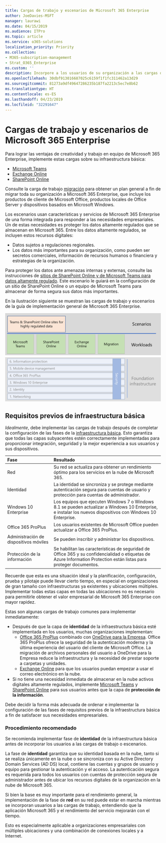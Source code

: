 ```yaml
---
title: Cargas de trabajo y escenarios de Microsoft 365 Enterprise
author: JoeDavies-MSFT
manager: laurawi
ms.date: 04/15/2019
ms.audience: ITPro
ms.topic: article
ms.service: o365-solutions
localization_priority: Priority
ms.collection:
- M365-subscription-management
- Strat_O365_Enterprise
ms.custom: ''
description: Incorpore a los usuarios de su organización a las cargas de trabajo de productividad de Microsoft 365 Enterprise.
ms.openlocfilehash: 30dbf913016687025c6159f1f1fc311462a13d29
ms.sourcegitcommit: 81273a9df49647286235b187fa2213c5ec7e8b62
ms.translationtype: HT
ms.contentlocale: es-ES
ms.lasthandoff: 04/23/2019
ms.locfileid: "32291647"
---
```

# <a name="microsoft-365-enterprise-workloads-and-scenarios"></a>Cargas de trabajo y escenarios de Microsoft 365 Enterprise

Para lograr las ventajas de creatividad y trabajo en equipo de Microsoft 365 Enterprise, implemente estas cargas sobre su infraestructura básica:

- [Microsoft Teams](teams-workload.md)
- [Exchange Online](exchangeonline-workload.md)
- [SharePoint Online](sharepoint-online-onedrive-workload.md)

Consulte la carga de trabajo [migración](migration-microsoft-365-enterprise-workload.md) para obtener un plan general a fin de migrar toda su organización a Microsoft 365 Enterprise, que incluye los productos de cliente de Microsoft Office, productos locales de Office Server y dispositivos basados en Microsoft Windows.

Los escenarios usan características y servicios de Microsoft 365 Enterprise de una forma integrada para responder a las necesidades empresariales. Un de estas necesidades es proteger los datos altamente regulados que se almacenan en Microsoft 365. Entre los datos altamente regulados, se incluyen estos recursos digitales:

- Datos sujetos a regulaciones regionales.
- Los datos más importantes para su organización, como pueden ser secretos comerciales, información de recursos humanos o financiera y estrategias de la organización.

Para proteger los datos ante amenazas internas y externas, consulte las instrucciones de [sitios de SharePoint Online y de Microsoft Teams para datos altamente regulado](teams-sharepoint-online-sites-highly-regulated-data.md). Este escenario le guiará en la configuración de un sitio de SharePoint Online o un equipo de Microsoft Teams para almacenar de forma segura sus datos más importantes.

En la ilustración siguiente se muestran las cargas de trabajo y escenarios de la guía de implementación general de Microsoft 365 Enterprise.

![](./media/deploy-workloads/m365-deploy-content-arch-workloads.png)

## <a name="foundation-infrastructure-prerequisites"></a>Requisitos previos de infraestructura básica

*Idealmente*, debe implementar las cargas de trabajo después de completar la configuración de las fases de la [infraestructura básica](deploy-foundation-infrastructure.md). Esto garantiza que todas las capas subyacentes estén correctamente implementadas para proporcionar integración, seguridad y la mejor experiencia a sus usuarios y sus dispositivos.

| Fase | Resultado |
|:-------|:-----|
| Red | Su red se actualiza para obtener un rendimiento óptimo para los servicios en la nube de Microsoft 365. |
| Identidad | La identidad se sincroniza y se protege mediante autenticación segura para cuentas de usuario y protección para cuentas de administrador. |
| Windows 10 Enterprise | Los equipos que ejecuten Windows 7 o Windows 8.1 se pueden actualizar a Windows 10 Enterprise, e instalar los nuevos dispositivos con Windows 10 Enterprise. |
| Office 365 ProPlus | Los usuarios existentes de Microsoft Office pueden actualizar a Office 365 ProPlus. |
| Administración de dispositivos móviles | Se pueden inscribir y administrar los dispositivos. |
| Protección de la información | Se habilitan las características de seguridad de Office 365 y su confidencialidad o etiquetas de Azure Information Protection están listas para proteger documentos. |

Recuerde que esta es una situación ideal y la planificación, configuración, prueba y pilotaje puede llevar cierto tiempo, en especial en organizaciones de gran tamaño con infraestructuras ya existentes y ubicaciones múltiples. Implementar todas estas capas en todas las ubicaciones no es necesario para permitirle obtener el valor empresarial de Microsoft 365 Enterprise con mayor rapidez. 

Estas son algunas cargas de trabajo comunes para implementar inmediatamente: 

- Después de que la capa de **identidad** de la infraestructura básica esté implementada en los usuarios, muchas organizaciones implementan:
  - [Office 365 ProPlus](office365proplus-infrastructure.md) combinado con [OneDrive para la Empresa](https://docs.microsoft.com/onedrive/plan-onedrive-enterprise). Office 365 ProPlus ofrece la seguridad de la autenticación moderna y la última experiencia del usuario del cliente de Microsoft Office. La migración de archivos personales del usuario a OneDrive para la Empresa reduce la infraestructura y la necesidad de prestar soporte a carpetas y unidades.
  - [Exchange Online](exchangeonline-workload.md) para que los usuarios puedan empezar a usar el correo electrónico en la nube.
- Si no tiene una necesidad inmediata de almacenar en la nube activos digitales altamente regulados, implemente [Microsoft Teams](teams-workload.md) y [SharePoint Online](sharepoint-online-onedrive-workload.md) para sus usuarios antes que la capa de **protección de la información**.

Debe decidir la forma más adecuada de ordenar e implementar la configuración de las fases de requisitos previos de la infraestructura básica a fin de satisfacer sus necesidades empresariales.

### <a name="best-practice"></a>Procedimiento recomendado

Se recomienda implementar fase de **identidad** de la infraestructura básica antes de incorporar los usuarios a las cargas de trabajo o escenarios.

La fase de **identidad** garantiza que su identidad basada en la nube, tanto si se realiza únicamente en la nube o se sincroniza con su Active Directory Domain Services (AD DS) local, contiene las cuentas y grupos de usuario y equipo para gestionar la autenticación y el acceso. La autenticación segura es requerida para todos los usuarios con cuentas de protección segura de administrador antes de ubicar los recursos digitales de la organización en la nube de Microsoft 365.

Si bien la base es muy importante para el rendimiento general, la implementación de la fase de **red** en su red puede estar en marcha mientras se incorporan usuarios a las cargas de trabajo, entendiendo que la aplicación Microsoft 365 y el rendimiento del servicio mejorarán con el tiempo.

Esto es especialmente aplicable a organizaciones empresariales con múltiples ubicaciones y una combinación de conexiones locales y a Internet.

